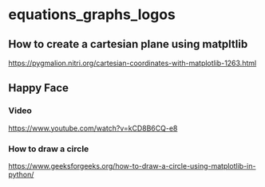 # equations_graphs_logos

## How to create a cartesian plane using matpltlib
https://pygmalion.nitri.org/cartesian-coordinates-with-matplotlib-1263.html

## Happy Face
###  Video
https://www.youtube.com/watch?v=kCD8B6CQ-e8
 
### How to draw a circle 
https://www.geeksforgeeks.org/how-to-draw-a-circle-using-matplotlib-in-python/
